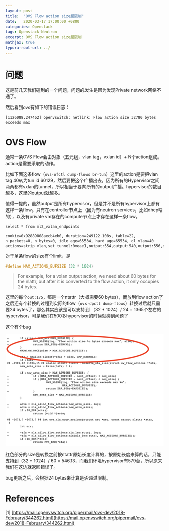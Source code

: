 ```yaml
---
layout: post
title:  "OVS Flow action size超限制"
date:   2020-03-17 17:00:00 +0800
categories: Openstack
tags: Openstack-Neutron
excerpt: OVS Flow action size超限制
mathjax: true
typora-root-url: ../
---
```


# 问题

这是前几天我们碰到的一个问题，问题的发生是因为发现Private network网络不通了。

然后看到ovs有如下的错误日志：

```shell
[1126088.247462] openvswitch: netlink: Flow action size 32780 bytes exceeds max
```

# OVS Flow

通常一条OVS Flow会由对象（五元组，vlan tag，vxlan id）+ N个action组成。action是需要采取的动作。

比如下面这条flow（`ovs-ofctl dump-flows br-tun`）这里的action是要把vlan tag 40转为tun id 60129，然后要把这个广播出去，因为所有的Hypervisor之间两两都有vxlan的tunnel，所以相当于要向所有的output广播。hypervisor的数目越多，这里的output就越多。

值得一提的，虽然output是所有hypervisor，但是并不是所有hypervisor上都有这样一条flow。只有在controller节点上（因为有neutron services，比如dhcp啥的），以及有private vm存在的compute节点上才存在这样一条flow。

```mysql
select * from ml2_vxlan_endpoints
```

```shell
cookie=0x92889808aecb4eb0, duration=249122.108s, table=22, n_packets=0, n_bytes=0, idle_age=65534, hard_age=65534, dl_vlan=40 actions=strip_vlan,set_tunnel:0xeae1,output:554,output:540,output:556,output:553,output:559,output:558,output:541,output:356,output:378,output:396,output:214,output:465,output:499,output:477,output:479,output:25,output:41,output:469,output:453,output:53,output:37,output:50,output:39,output:38,output:47,output:29,output:42,output:569,output:567,output:536,output:522,output:521,output:520,output:528,output:577,output:582,output:578,output:268,output:278,output:287,output:284,output:297,output:10,output:35,output:6,output:14,output:15,output:13,output:40,output:8,output:2,output:3,output:227,output:221,output:217,output:203,output:201,output:226,output:206,output:228,output:289,output:286,output:158,output:147,output:160,output:152,output:291,output:165,output:157,output:146,output:166,output:151,output:89,output:81,output:77,output:86,output:88,output:85,output:84,output:83,output:87,output:95,output:283,output:281,output:329,output:307,output:319,output:325,output:318,output:316,output:306,output:301,output:296,output:265,output:277,output:298,output:273,output:475,output:445,output:441,output:462,output:476,output:463,output:472,output:478,output:449,output:450,output:464,output:495,output:360,output:355,output:411,output:410,output:370,output:358,output:365,output:367,output:430,output:434,output:431,output:436,output:417,output:427,output:421,output:419,output:535,output:532,output:539,output:232,output:237,output:235,output:236,output:230,output:534,output:394,output:438,output:116,output:118,output:134,output:110,output:109,output:106,output:107,output:120,output:189,output:111,output:112,output:119,output:132,output:127,output:114,output:108,output:117,output:105,output:99,output:115,output:76,output:187,output:179,output:170,output:171,output:176,output:383,output:372,output:345,output:344,output:337,output:348,output:341,output:380,output:375,output:418,output:413,output:428,output:426,output:470,output:437,output:433,output:432,output:57,output:54,output:56,output:467,output:60,output:58,output:62,output:59,output:586,output:576,output:573,output:574,output:575,output:571,output:580,output:570,output:584,output:583,output:564,output:542,output:560,output:563,output:548,output:555,output:545,output:552,output:544,output:562,output:299,output:267,output:256,output:255,output:253,output:300,output:274,output:254,output:295,output:261,output:218,output:225,output:190,output:197,output:223,output:204,output:202,output:191,output:192,output:354,output:340,output:346,output:280,output:336,output:480,output:461,output:482,output:447,output:292,output:285,output:272,output:270,output:484,output:473,output:481,output:455,output:460,output:488,output:491,output:502,output:19,output:23,output:16,output:30,output:18,output:32,output:11,output:22,output:45,output:28,output:572,output:579,output:581,output:585,output:568,output:363,output:402,output:379,output:369,output:404,output:403,output:397,output:399,output:407,output:393,output:279,output:293,output:144,output:137,output:257,output:263,output:290,output:188,output:182,output:185,output:168,output:172,output:186,output:161,output:184,output:173,output:181,output:248,output:242,output:250,output:244,output:241,output:249,output:238,output:231,output:234,output:233,output:485,output:317,output:312,output:331,output:334,output:200,output:220,output:339,output:349,output:213,output:198,output:222,output:224,output:219,output:210,output:517,output:503,output:386,output:388,output:92,output:69,output:65,output:67,output:64,output:63,output:68,output:72,output:70,output:71,output:505,output:512,output:385,output:309,output:332,output:333,output:313,output:320,output:303,output:314,output:323,output:381,output:315,output:310,output:408,output:550,output:546,output:377,output:561,output:557,output:566,output:361,output:551,output:543,output:547,output:549,output:74,output:359,output:518,output:511,output:444,output:439,output:506,output:516,output:443,output:458,output:442,output:489,output:446,output:448,output:456,output:466,output:406,output:193,output:194,output:215,output:216,output:177,output:174,output:154,output:150,output:163,output:178,output:148,output:155,output:183,output:180,output:371,output:391,output:368,output:389,output:373,output:382,output:366,output:398,output:357,output:384,output:565,output:208,output:471,output:440,output:493,output:468,output:474,output:459,output:500,output:457,output:501,output:486,output:26,output:48,output:52,output:44,output:34,output:33,output:24,output:51,output:46,output:36,output:400,output:405,output:376,output:401,output:387,output:409,output:390,output:395,output:392,output:425,output:537,output:130,output:141,output:139,output:123,output:143,output:136,output:131,output:135,output:258,output:140,output:138,output:483,output:492,output:498,output:519,output:494,output:490,output:487,output:451,output:497,output:496,output:269,output:452,output:5,output:4,output:240,output:246,output:247,output:245,output:243,output:251,output:252,output:239,output:264,output:288,output:20,output:49,output:12,output:7,output:43,output:31,output:9,output:21,output:27,output:17,output:199,output:196,output:207,output:211,output:195,output:229,output:205,output:209,output:212,output:80,output:66,output:78,output:73,output:75,output:91,output:82,output:61,output:90,output:79,output:525,output:524,output:531,output:538,output:530,output:526,output:523,output:529,output:527,output:533,output:308,output:305,output:311,output:322,output:328,output:330,output:321,output:324,output:326,output:327,output:514,output:454,output:513,output:266,output:276,output:260,output:55,output:259,output:294,output:271,output:262,output:275,output:282,output:416,output:424,output:507,output:508,output:509,output:515,output:504,output:510,output:423,output:422,output:412,output:420,output:414,output:435,output:415,output:429,output:142,output:133,output:124,output:128,output:129,output:126,output:125,output:121,output:113,output:122,output:103,output:101,output:97,output:98,output:100,output:102,output:93,output:104,output:94,output:96,output:167,output:156,output:169,output:149,output:159,output:164,output:153,output:145,output:162,output:175
```

对于单条flow的size有个limit，是

```c
#define MAX_ACTIONS_BUFSIZE	(32 * 1024)
```

> For example, for a vxlan output action, we need about 60 bytes for the nlattr, but after it is converted to the flow action, it only occupies 24 bytes.

这里的每个`out:175`，都是一个ntattr（大概需要60 bytes），而放到flow action了之后还有个转换的过程到实际的flow（`ovs-dpctl dump-flows`）转换过后就只需要24 bytes了，那么其实应该是可以支持到 （32 * 1024）/ 24 = 1365个左右的hypervisor，可是我们在500多hypervisor的时候就碰到问题了

这个有个bug

![image-20200317223745891](/../assets/images/image-20200317223745891.png)

红色部分的size是转换之前按ntattr原始长度计算的，按原始长度来算的话，只能支持到（32 * 1024）/ 60 = 546.13，而我们环境hypervisor有579台，所以原来我们在这边就返回错误了。

bug更新之后，会根据24 bytes来计算是否超过限制。

# References

[1] [https://mail.openvswitch.org/pipermail/ovs-dev/2018-February/344262.html](https://mail.openvswitch.org/pipermail/ovs-dev/2018-February/344262.html)

